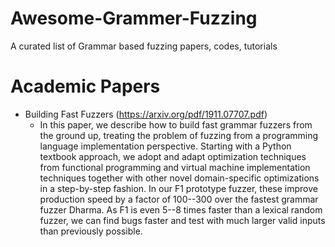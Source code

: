 # Awesome-Grammer-Fuzzing
A curated list of Grammar based fuzzing papers, codes, tutorials


# Academic Papers
- Building Fast Fuzzers (https://arxiv.org/pdf/1911.07707.pdf)
    - In this paper, we describe how to build fast grammar fuzzers from the ground up, treating the problem of fuzzing from a programming language implementation perspective. Starting with a Python textbook approach, we adopt and adapt optimization techniques from functional programming and virtual machine implementation techniques together with other novel domain-specific optimizations in a step-by-step fashion. In our F1 prototype fuzzer, these improve production speed by a factor of 100--300 over the fastest grammar fuzzer Dharma. As F1 is even 5--8 times faster than a lexical random fuzzer, we can find bugs faster and test with much larger valid inputs than previously possible.   
